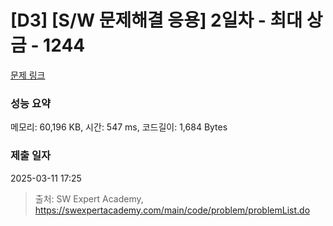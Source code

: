# [D3] [S/W 문제해결 응용] 2일차 - 최대 상금 - 1244 

[문제 링크](https://swexpertacademy.com/main/code/problem/problemDetail.do?contestProbId=AV15Khn6AN0CFAYD) 

### 성능 요약

메모리: 60,196 KB, 시간: 547 ms, 코드길이: 1,684 Bytes

### 제출 일자

2025-03-11 17:25



> 출처: SW Expert Academy, https://swexpertacademy.com/main/code/problem/problemList.do